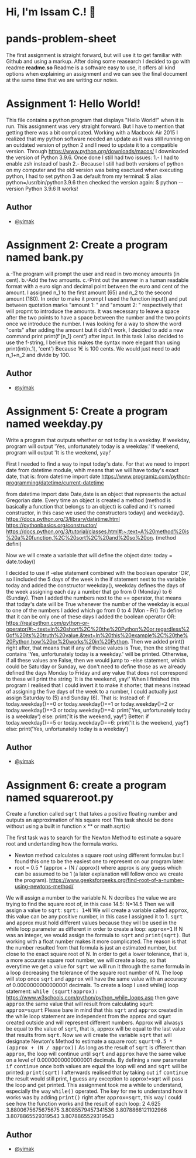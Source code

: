 
# Hi, I'm Issam C.! 👋


# pands-problem-sheet
The first assignment is straight forward, but will use it to get familiar with Github and using a markup. After doing some reasearch I decided to go with readme **readme.so** Readme is a software easy to use, it offers all kind options when explaining an assignment and we can see the final document at the same time that we are writing our notes.


# Assignment 1: Hello World!

This file contains a python program that displays "Hello World!" when it is run.
This assignment was very straight forward. But I have to mention that getting there was a bit complicated. Working with a Macbook Air 2015 I realized that my python software needed an update as it was still running on an outdated version of python 2 and I need to update it to a compatible version. Through https://www.python.org/downloads/macos/ I downloaded the version of Python 3.9.6. Once done I still had two issues:
1.- I had to enable zsh instead of bash 
2.- Because I still had both versions of python on my computer and the old version was being exectued when executing python, I had to set python 3 as default from my terminal: 
$ alias python=/usr/bin/python3.9.6
then checked the version again: 
$ python --version
Python 3.9.6
It works!



## Author

- [@yimak](https://www.github.com/yimak)



# Assignment 2: Create a program named bank.py
a.-The program will prompt the user and read in two money amounts (in cent). 
b.-Add the two amounts.
c.-Print out the answer in a human readable format with a euro sign and decimal point between the euro and cent of the amount. 
I assigned n_1 to the first amount (65) and n_2 to the second amount (180). 
In order to make it prompt I used the function input() and put between quotation marks "amount 1: " and "amount 2: " respectively that will propmt to introduce the amounts. It was necessary to leave a space after the two points to have a space between the number and the two points once we introduce the number.
I was looking for a way to show the word "cents" after adding the amount but it didn't work, I decided to add a new command print print(f'{n_1} cent') after input. In this task I also decided to use the f-string, I believe this makes the syntax more elegant than using print(int(n_1), 'cent')
Because 1€ is 100 cents. We would just need to add n_1+n_2 and divide by 100. 


## Author

- [@yimak](https://www.github.com/yimak)




# Assignment 5: Create a program named weekday.py 
Write a program that outputs whether or not today is a weekday.
If weekday, program will output 'Yes, unfortunately today is a weekday.'
If weekend, program will output 'It is the weekend, yay!'


First I needed to find a way to input today's date. 
For that we need to import date from datetime module, whih means that we will have today's exact date, that is:
from datetime import date
https://www.programiz.com/python-programming/datetime/current-datetime

from datetime import date
Date,date is an object that represents the actual Gregorian date. Every time an object is created a method (method is basically a function that belongs to an object) is called and it's named constructor, in this case we used the constructors today() and weekday(). 
https://docs.python.org/3/library/datetime.html
https://pythonbasics.org/constructor/
https://docs.python.org/3/tutorial/classes.html#:~:text=A%20method%20is%20a%20function,%2C%20sort%2C%20and%20so%20on. (method defini)

Now we will create a variable that will define the object date:
today = date.today()

I decided to use if -else statement combined with the boolean operator 'OR', so I included the 5 days of the week in the if statement next to the variable today and added the constructor weekday(), weekday defines the days of the week assigning each day a number that go from 0 (Monday) to 6 (Sunday).
Then I added the numbers next to the == operator, that means that today's date will be True whenever the number of the weekday is equal to one of the numbers I added which go from 0 to 4 (Mon - Fri)
To define that it can be only one of these days I added the boolean operator OR:
https://realpython.com/python-or-operator/#:~:text=In%20short%2C%20the%20Python%20or,regardless%20of%20its%20truth%20value.&text=In%20this%20example%2C%20the%20Python,how%20or%20works%20in%20Python.
Then we added print() right after, that means that if any of these values is True, then the string that contains 'Yes, unfortunately today is a weekday.' will be printed.
Otherwise, if all these values are False, then we would jump to -else statement, which could be Saturday or Sunday, we don't need to define those as we already defined the days Monday to Friday and any value that does not correspond to these will print the string 'It is the weekend, yay!'
When I finished this program I realised that I could invert it to make it shorter, that means instead of assigning the five days of the week to a number, I could actually just assign Saturday to (5) and Sunday (6). That is:
Instead of:
if today.weekday()==0 or today.weekday()==1 or today.weekday()=2 or today.weekday()==3 or today.weekday()==4:
    print('Yes, unfortunately today is a weekday')
else:
    print('It is the weekend, yay!')
Better:
if today.weekday()==5 or today.weekday()==6:
    print('It is the weekend, yay!')
else:
    print('Yes, unfortunately today is a weekday')

## Author

- [@yimak](https://www.github.com/yimak)



# Assignment 6: create a program named squareroot.py

Create a function called <tt>sqrt</tt> that takes a positive floating number and outputs an approximation of his square root
This task should be done without using a built in function x ** or math.sqrt(x)

The first task was to search for the Newton Method to estimate a square root and undertanding how the formula works.
- Newton method calculates a square root using different formulas but I found this one to be the easiest one to represent on our program later:
- root = 0.5 * (approx + (N / approx)) where approx is any guess which can be assumed to be 1 (a later explanation will follow once we create the program).
 https://www.geeksforgeeks.org/find-root-of-a-number-using-newtons-method/  

We will assign a number to the variable N. N decribes the value we are trying to find the square root of, in this case 14.5:
N=14.5
Then we will assign a value to <tt>sqrt</tt>:
<tt>sqrt: 1+N</tt>
We will create a variable called <tt>approx</tt>, this value can be any positive number, in this case I assigned it to 1. <tt>sqrt</tt> and approx must hold different values because they will be used in the while loop parameter as different in order to create a loop:
<tt>approx=1</tt>
If N was an integer, we would assign the formula to <tt>sqrt</tt> and <tt>print(sqrt)</tt>. But working with a float number makes it more complicated. 
The reason is that the number resulted from that formula is just an estimated number, but close to the exact square root of N. In order to get a lower tolerance, that is, a more accurate square root number, we will create a loop, so that everytime we get a value for <tt>sqrt</tt> we will run it through the same formula in a loop decreasing the tolerance of the square root number of N. 
The loop will stop once <tt>sqrt</tt> and <tt>approx</tt> will have the same value with an accuracy of 0.0000000000000001 decimals.
To create a loop I used while() loop statement: 
<tt>while (squrt!approx):</tt>
https://www.w3schools.com/python/python_while_loops.asp
then gave <tt>approx</tt> the same value that will result from calculating squrt:
<tt>approx=squrt</tt>
Please bare in mind that this <tt>sqrt</tt> and <tt>approx</tt> created in the while loop statement are independent from the approx and squrt created outside and will represent different numbers.
Approx will alwasys be equal to the value of <tt>sqrt</tt>, that is, approx will be equal to the last value that results from <tt>sqrt</tt>. 
Now we will create the variable <tt>sqrt</tt> that will designate Newton's Method to estimate a square root:
<tt>squrt=0.5 * (approx + (N / approx))</tt>
As long as the result of <tt>sqrt</tt> is dfferent than <tt>approx</tt>, the loop will continue until <tt>sqrt</tt> and <tt>approx</tt> have the same value on a level of 0.0000000000000001 decimals. 
By defining a new parameter <tt>if</tt> <tt>continue</tt> once both values are equal the loop will end and <tt>sqrt</tt> will be printed:
<tt>print(sqrt)</tt> 
I afterwards realised that by taking out <tt>if</tt> <tt>continue</tt> the result would still print, I guess any exception to approx!=sqrt will pass the loop and get printed. 
This assignment took me a while to understand, especially the way <tt>while()</tt>  operated. 
The key for me to understand how it works was by adding <tt>print()</tt> right after <tt>approx=sqrt</tt>, this way I could see how the function works and the result of each loop:
2
4.625
3.8800675675675675
3.8085579457341536
3.8078866121102966
3.8078865529319543
3.8078865529319543 

## Author

- [@yimak](https://www.github.com/yimak)
